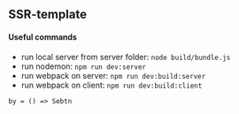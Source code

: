 ## SSR-template 
#### Useful commands

+ run local server from server folder: ``node build/bundle.js``
+ run nodemon: ``npm run dev:server``
+ run webpack on server: ``npm run dev:build:server``
+ run webpack on client: ``npm run dev:build:client``

``by = () => Sebtn``